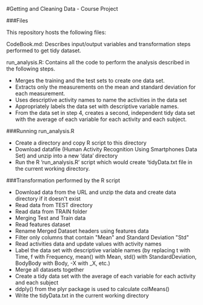 #Getting and Cleaning Data - Course Project

###Files

This repository hosts the following files:

CodeBook.md:  Describes input/output variables and transformation steps performed to get tidy dataset.

run_analysis.R: Contains all the code to perform the analysis described in the following steps. 

- Merges the training and the test sets to create one data set.
- Extracts only the measurements on the mean and standard deviation for each measurement. 
-	Uses descriptive activity names to name the activities in the data set
-	Appropriately labels the data set with descriptive variable names. 
-	From the data set in step 4, creates a second, independent tidy data set with the average of each variable for each activity and each subject.

###Running run_analysis.R
- Create a directory and copy R script to this directory
- Download datafile (Human Activity Recognition Using Smartphones Data Set) and unzip into a new ‘data’ directory
- Run the  R ‘run_analysis.R’ script which would create ‘tidyData.txt file in the current working directory. 

###Transformation performed by the R script

- Download data from the URL and unzip the data and create data directory if it doesn't exist
- Read data from TEST directory
- Read data from TRAIN folder
- Merging Test and Train data
- Read features dataset
- Rename Merged Dataset headers using features data
- Filter only columns that contain "Mean" and Standard Deviation "Std"
- Read activities data and update values with activity names
- Label the data set with descriptive variable names (by replacing t with Time, f with Frequency, mean() with Mean, std() with StandardDeviation, BodyBody with Body, -X with _X, etc.)
- Merge all datasets together
- Create a tidy data set with the average of each variable for each activity and each subject
- ddply() from the plyr package is used to calculate colMeans()
- Write the tidyData.txt in the current working directory
